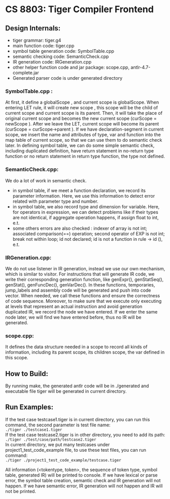 # CS 8803: Tiger Compiler Frontend

## Design Internals:
- tiger grammar: tiger.g4
- main function code: tiger.cpp
- symbol table generation code: SymbolTable.cpp
- semantic checking code: SemanticCheck.cpp
- IR generation code: IRGeneration.cpp
- other helper function code and jar package: scope.cpp, antlr-4.7-complete.jar
- Generated parser code is under generated directory


### SymbolTable.cpp :
At first, it define a globalScope , and current scope is globalScope. When entering LET rule, it will create new scope , this scope will be the child of current scope and current scope is its parent. Then, it will take the place of original current scope and becomes the new current scope (curScope = newScope ). After we leave the LET, current scope will become its parent (curScope = curScope->parent ).
If we have declaration-segment in current scope, we insert the name and attributes of type, var and function into the map table of current scope, so that we can use them to do semantic check later.
In defining symbol table, we can do some simple semantic check, including duplicated definition, have return statement in no-return type function or no return statement in return type function, the type not defined.
 
### SemanticCheck.cpp:
We do a lot of work in semantic check. 
- in symbol table, if we meet a function declaration, we record its parameter information. Here, we use this information to detect error related with parameter type and number.
- in symbol table, we also record type and dimension for variable. Here, for operators in expression, we can detect problems like if their types are not identical, if aggregate operation happens, if assign float to int, e.t.
- some others errors are also checked : indexer of array is not int; associated comparison(==) operation; second operator of EXP is not int; break not within loop; id not declared; id is not a function in rule <stat> -> <opt-prefix> id (<expr-list>), e.t.

### IRGeneration.cpp:
We do not use listener in IR generation, instead we use our own mechanism, which is similar to visitor. For instructions that will generate IR code, we write their corresponding generation function, like genExpr(), genStatSeq(), genStat(), genFuncDec(), genVarDec(). In these functions, temporaries, jump_labels and assembly code will be generated and push into code vector. When needed, we call these functions and ensure the correctness of code sequence.
Moreover, to make sure that we execute only executing at levels that represent an actual instruction and avoid generation duplicated IR, we record the node we have entered. If we enter the same node later, we will find we have entered before, thus no IR will be generated.

### scope.cpp:
It defines the data structure needed in a scope to record all kinds of information, including its parent scope, its children scope, the var defined in this scope.


## How to Build:
By running make, the generated antlr code will be in ./generated and executable file tiger will be generated in current directory.


## Run Examples:
If the test case testcase1.tiger is in current directory, you can run this command, the second parameter is test file name:  
`./tiger ./testcase1.tiger`  
If the test case testcase2.tiger is in other directory, you need to add its path:  
`./tiger ./test/case/path/testcase2.tiger`  
In current directory, we put many testcases under project1_test_code_example file, to use these test files, you can run command:  
`./tiger ./project1_test_code_example/testcase.tiger`  

All information (<tokentype, token>, the sequence of token type, symbol table, generated IR) will be printed to console. If we have lexical or parse error, the symbol table creation, semantic check and IR generation will not happen. If we have semantic error, IR generation will not happen and IR will not be printed.

